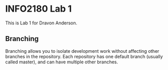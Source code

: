 # INFO2180 Lab 1

This is Lab 1 for Dravon Anderson.

## Branching

Branching allows you to isolate development work without
affecting other branches in the repository. Each repository
has one default branch (usually called master), and can have 
multiple other branches.
